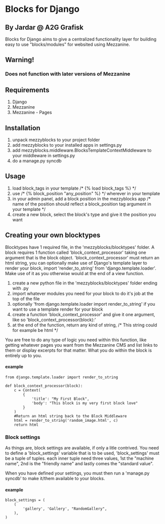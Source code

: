 # Blocks for Django
## By Jardar @ A2G Grafisk

Blocks for Django aims to give a centralized functionality layer for building easy to use "blocks/modules" for websited using Mezzanine.

## Warning!
### Does not function with later versions of Mezzanine


## Requirements
1. Django
2. Mezzanine
3. Mezzanine - Pages


## Installation

1. unpack mezzyblocks to your project folder
2. add mezzyblocks to your installed apps in settings.py
3. add mezzyblocks.middleware.BlocksTemplateContextMiddleware to your middleware in settings.py
4. do a manage.py syncdb


## Usage

1. load block_tags in your template /* {% load block_tags %} */
2. use /* {% block_position "any_position" %} */ wherever in your template
3. in your admin panel, add a block position in the mezzyblocks app /* name of the position should reflect a block_position tag argument in your template */
4. create a new block, select the block's type and give it the position you want


## Creating your own blocktypes

Blocktypes have 1 required file, in the 'mezzyblocks/blocktypes' folder.
A block requires 1 function called 'block_context_processor' taking one argument that is the block object.
'block_context_processor' must return an html string, you can optionally make use of Django's template layer to render your block, import 'render_to_string' from 'django.template.loader'. Make use of it as you otherwise would at the end of a view function.

1. create a new python file in the 'mezzyblocks/blocktypes' folder ending with .py
2. import whatever modules you need for your block to do it's job at the top of the file
3. optionally 'from django.template.loader import render_to_string' if you want to use a template render for your block
4. create a function 'block_context_processor' and give it one argument, like so 'block_context_processor(block):'
5. at the end of the function, return any kind of string, /* This string could for example be html */

You are free to do any type of logic you need within this function, like getting whatever pages you want from the Mezzanine CMS and list links to them or display excerpts for that matter. What you do within the block is entirely up to you.

#### example
	from django.template.loader import render_to_string

	def block_context_processor(block):
		c = Context(
			{
				'title': "My First Block",
				'body': "This block is my very first block love"
			}
		)
		#Return an html string back to the Block Middleware
		html = render_to_string('random_image.html', c)
		return html


### Block settings
As things are, block settings are available, if only a litle contrived.
You need to define a 'block_settings' variable that is to be used, 'block_settings' must be a tuple of tuples. each inner tuple need three values, 1st the "machine name", 2nd is the "friendly name" and lastly comes the "standard value".

When you have defined your settings, you must then run a 'manage.py syncdb' to make it/them available to your blocks.

#### example
	block_settings = (
		(
			'gallery', 'Gallery', "RandomGallery",
		),
	)
